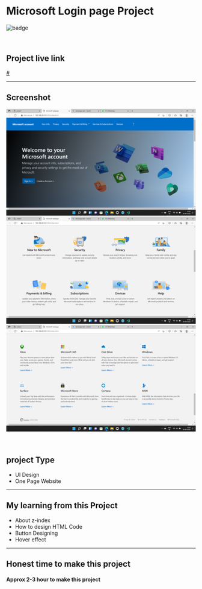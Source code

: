 # Microsoft Login page Project


![badge](https://img.shields.io/badge/Technologies-HTML/CSS/Bootstrap-green)

<br>

## Project live link
[#](# "project01")

<hr>

## Screenshot
![](./screenshots/01.png)
![](./screenshots/02.png)
![](./screenshots/03.png)

<br>

## project Type
- UI Design
- One Page Website

<hr>

## My learning from this Project
- About z-index
- How to design HTML Code
- Button Designing
- Hover effect

<hr>

## Honest time to make this project
#### Approx 2-3 hour to make this project